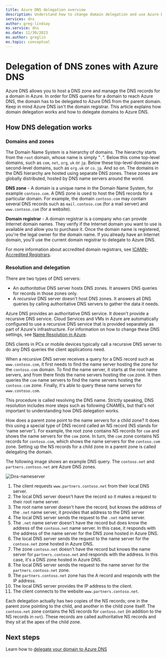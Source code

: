 ```yaml
---
title: Azure DNS delegation overview
description: Understand how to change domain delegation and use Azure DNS name servers to provide domain hosting.
services: dns
author: greg-lindsay
ms.service: dns
ms.date: 11/30/2023
ms.author: greglin
ms.topic: conceptual
---
```


# Delegation of DNS zones with Azure DNS

Azure DNS allows you to host a DNS zone and manage the DNS records for a domain in Azure. In order for DNS queries for a domain to reach Azure DNS, the domain has to be delegated to Azure DNS from the parent domain. Keep in mind Azure DNS isn't the domain registrar. This article explains how domain delegation works and how to delegate domains to Azure DNS.

## How DNS delegation works

### Domains and zones

The Domain Name System is a hierarchy of domains. The hierarchy starts from the `root` domain, whose name is simply "`.`".  Below this come top-level domains, such as `com`, `net`, `org`, `uk` or `jp`.  Below these top-level domains are second-level domains, such as `org.uk` or `co.jp`.  And so on. The domains in the DNS hierarchy are hosted using separate DNS zones. These zones are globally distributed, hosted by DNS name servers around the world.

**DNS zone** - A domain is a unique name in the Domain Name System, for example `contoso.com`. A DNS zone is used to host the DNS records for a particular domain. For example, the domain `contoso.com` may contain several DNS records such as `mail.contoso.com` (for a mail server) and `www.contoso.com` (for a website).

**Domain registrar** - A domain registrar is a company who can provide Internet domain names. They verify if the Internet domain you want to use is available and allow you to purchase it. Once the domain name is registered, you're the legal owner for the domain name. If you already have an Internet domain, you'll use the current domain registrar to delegate to Azure DNS.

For more information about accredited domain registrars, see [ICANN-Accredited Registrars](https://www.icann.org/registrar-reports/accredited-list.html).

### Resolution and delegation

There are two types of DNS servers:

* An *authoritative* DNS server hosts DNS zones. It answers DNS queries for records in those zones only.
* A *recursive* DNS server doesn't host DNS zones. It answers all DNS queries by calling authoritative DNS servers to gather the data it needs.

Azure DNS provides an authoritative DNS service.  It doesn't provide a recursive DNS service. Cloud Services and VMs in Azure are automatically configured to use a recursive DNS service that is provided separately as part of Azure's infrastructure. For information on how to change these DNS settings, see [Name Resolution in Azure](../virtual-network/virtual-networks-name-resolution-for-vms-and-role-instances.md#name-resolution-that-uses-your-own-dns-server).

DNS clients in PCs or mobile devices typically call a recursive DNS server to do any DNS queries the client applications need.

When a recursive DNS server receives a query for a DNS record such as `www.contoso.com`, it first needs to find the name server hosting the zone for the `contoso.com` domain. To find the name server, it starts at the root name servers, and from there finds the name servers hosting the `com` zone. It then queries the `com` name servers to find the name servers hosting the `contoso.com` zone.  Finally, it's able to query these name servers for `www.contoso.com`.

This procedure is called resolving the DNS name. Strictly speaking, DNS resolution includes more steps such as following CNAMEs, but that's not important to understanding how DNS delegation works.

How does a parent zone point to the name servers for a child zone? It does this using a special type of DNS record called an NS record (NS stands for 'name server'). For example, the root zone contains NS records for `com` and shows the name servers for the `com` zone. In turn, the `com` zone contains NS records for `contoso.com`, which shows the name servers for the `contoso.com` zone. Setting up the NS records for a child zone in a parent zone is called delegating the domain.

The following image shows an example DNS query. The `contoso.net` and `partners.contoso.net` are Azure DNS zones.

![Dns-nameserver](./media/dns-domain-delegation/image1.png)

1. The client requests `www.partners.contoso.net` from their local DNS server.
2. The local DNS server doesn't have the record so it makes a request to their root name server.
3. The root name server doesn't have the record, but knows the address of the `.net` name server, it provides that address to the DNS server
4. The local DNS server sends the request to the `.net` name server.
5. The `.net` name server doesn't have the record but does know the address of the `contoso.net` name server. In this case, it responds with the address of the name server for the DNS zone hosted in Azure DNS.
6. The local DNS server sends the request to the name server for the `contoso.net` zone hosted in Azure DNS.
7. The zone `contoso.net` doesn't have the record but knows the name server for `partners.contoso.net` and responds with the address. In this case, it's a DNS zone hosted in Azure DNS.
8. The local DNS server sends the request to the name server for the `partners.contoso.net` zone.
9. The `partners.contoso.net` zone has the A record and responds with the IP address.
10. The local DNS server provides the IP address to the client.
11. The client connects to the website `www.partners.contoso.net`.

Each delegation actually has two copies of the NS records; one in the parent zone pointing to the child, and another in the child zone itself. The `contoso.net` zone contains the NS records for `contoso.net` (in addition to the NS records in `net`). These records are called authoritative NS records and they sit at the apex of the child zone.

## Next steps

Learn how to [delegate your domain to Azure DNS](dns-delegate-domain-azure-dns.md)
